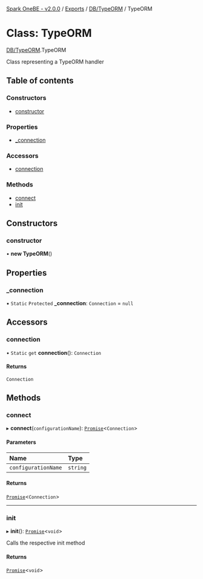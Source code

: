 [Spark OneBE - v2.0.0](../README.md) / [Exports](../modules.md) / [DB/TypeORM](../modules/DB_TypeORM.md) / TypeORM

# Class: TypeORM

[DB/TypeORM](../modules/DB_TypeORM.md).TypeORM

Class representing a TypeORM handler

## Table of contents

### Constructors

- [constructor](DB_TypeORM.TypeORM.md#constructor)

### Properties

- [\_connection](DB_TypeORM.TypeORM.md#_connection)

### Accessors

- [connection](DB_TypeORM.TypeORM.md#connection)

### Methods

- [connect](DB_TypeORM.TypeORM.md#connect)
- [init](DB_TypeORM.TypeORM.md#init)

## Constructors

### constructor

• **new TypeORM**()

## Properties

### \_connection

▪ `Static` `Protected` **\_connection**: `Connection` = `null`

## Accessors

### connection

• `Static` `get` **connection**(): `Connection`

#### Returns

`Connection`

## Methods

### connect

▸ **connect**(`configurationName`): [`Promise`]( https://developer.mozilla.org/en-US/docs/Web/JavaScript/Reference/Global_Objects/Promise )<`Connection`\>

#### Parameters

| Name | Type |
| :------ | :------ |
| `configurationName` | `string` |

#### Returns

[`Promise`]( https://developer.mozilla.org/en-US/docs/Web/JavaScript/Reference/Global_Objects/Promise )<`Connection`\>

___

### init

▸ **init**(): [`Promise`]( https://developer.mozilla.org/en-US/docs/Web/JavaScript/Reference/Global_Objects/Promise )<`void`\>

Calls the respective init method

#### Returns

[`Promise`]( https://developer.mozilla.org/en-US/docs/Web/JavaScript/Reference/Global_Objects/Promise )<`void`\>
